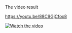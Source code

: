 The video result

https://youtu.be/88C9GjCfox8

[![Watch the video](https://img.youtube.com/vi/88C9GjCfox8/maxresdefault.jpg)](https://youtu.be/88C9GjCfox8)
